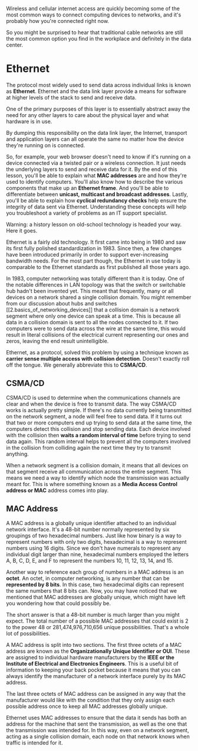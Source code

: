 Wireless and cellular internet access are quickly becoming some of the most common ways to connect computing devices to networks, and it's probably how you're connected right now.

So you might be surprised to hear that traditional cable networks are still the most common option you find in the workplace and definitely in the data center.

# Ethernet
The protocol most widely used to send data across individual links is known as **Ethernet**. Ethernet and the data link layer provide a means for software at higher levels of the stack to send and receive data.

One of the primary purposes of this layer is to essentially abstract away the need for any other layers to care about the physical layer and what hardware is in use.

By dumping this responsibility on the data link layer, the Internet, transport and application layers can all operate the same no matter how the device they're running on is connected.

So, for example, your web browser doesn't need to know if it's running on a device connected via a twisted pair or a wireless connection. It just needs the underlying layers to send and receive data for it. By the end of this lesson, you'll be able to explain what **MAC addresses** are and how they're used to identify computers. You'll also know how to describe the various components that make up an **Ethernet frame**. And you'll be able to differentiate between **unicast, multicast and broadcast addresses**. Lastly, you'll be able to explain how **cyclical redundancy checks** help ensure the integrity of data sent via Ethernet. Understanding these concepts will help you troubleshoot a variety of problems as an IT support specialist.

Warning: a history lesson on old-school technology is headed your way. Here it goes.

Ethernet is a fairly old technology. It first came into being in 1980 and saw its first fully polished standardization in 1983. Since then, a few changes have been introduced primarily in order to support ever-increasing bandwidth needs. For the most part though, the Ethernet in use today is comparable to the Ethernet standards as first published all those years ago.

In 1983, computer networking was totally different than it is today. One of the notable differences in LAN topology was that the switch or switchable hub hadn't been invented yet. This meant that frequently, many or all devices on a network shared a single collision domain. You might remember from our discussion about hubs and switches [[2.basics_of_networking_devices]] that a collision domain is a network segment where only one device can speak at a time. This is because all data in a collision domain is sent to all the nodes connected to it. If two computers were to send data across the wire at the same time, this would result in literal collisions of the electrical current representing our ones and zeros, leaving the end result unintelligible.

Ethernet, as a protocol, solved this problem by using a technique known as **carrier sense multiple access with collision detection**. Doesn't exactly roll off the tongue. We generally abbreviate this to **CSMA/CD**.

## CSMA/CD
CSMA/CD is used to determine when the communications channels are clear and when the device is free to transmit data. The way CSMA/CD works is actually pretty simple. If there's no data currently being transmitted on the network segment, a node will feel free to send data. If it turns out that two or more computers end up trying to send data at the same time, the computers detect this collision and stop sending data. Each device involved with the collision then **waits a random interval of time** before trying to send data again. This random interval helps to prevent all the computers involved in the collision from colliding again the next time they try to transmit anything.

When a network segment is a collision domain, it means that all devices on that segment receive all communication across the entire segment. This means we need a way to identify which node the transmission was actually meant for. This is where something known as a **Media Access Control address or MAC** address comes into play.

## MAC Address
A MAC address is a globally unique identifier attached to an individual network interface. It's a 48-bit number normally represented by six groupings of two hexadecimal numbers. Just like how binary is a way to represent numbers with only two digits, hexadecimal is a way to represent numbers using 16 digits. Since we don't have numerals to represent any individual digit larger than nine, hexadecimal numbers employed the letters A, B, C, D, E, and F to represent the numbers 10, 11, 12, 13, 14, and 15.

Another way to reference each group of numbers in a MAC address is an **octet**. An octet, in computer networking, is any number that can be **represented by 8 bits**. In this case, two hexadecimal digits can represent the same numbers that 8 bits can. Now, you may have noticed that we mentioned that MAC addresses are globally unique, which might have left you wondering how that could possibly be.

The short answer is that a 48-bit number is much larger than you might expect. The total number of a possible MAC addresses that could exist is 2 to the power 48 or 281,474,976,710,656 unique possibilities. That's a whole lot of possibilities.

A MAC address is split into two sections. The first three octets of a MAC address are known as the **Organizationally Unique Identifier or OUI**. These are assigned to individual hardware manufacturers by the **IEEE or the Institute of Electrical and Electronics Engineers**. This is a useful bit of information to keeping your back pocket because it means that you can always identify the manufacturer of a network interface purely by its MAC address.

The last three octets of MAC address can be assigned in any way that the manufacturer would like with the condition that they only assign each possible address once to keep all MAC addresses globally unique.

Ethernet uses MAC addresses to ensure that the data it sends has both an address for the machine that sent the transmission, as well as the one that the transmission was intended for. In this way, even on a network segment, acting as a single collision domain, each node on that network knows when traffic is intended for it.